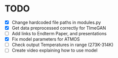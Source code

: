 # TODO
- [X] Change hardcoded file paths in modules.py
- [X] Get data preprocessed correctly for TImeGAN
- [ ] Add links to Endterm Paper, and presentations
- [X] Fix model parameters for ATMOS
- [ ] Check output Temperatures in range (273K-314K)
- [ ] Create video explaining how to use model
